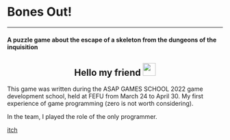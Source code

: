 # Bones Out!

---

#### A puzzle game about the escape of a skeleton from the dungeons of the inquisition

<div id="bages" align="center">
  <h2>
    Hello my friend
    <img src="https://img.itch.zone/aW1hZ2UvMTUwNjI2OC84Nzg0ODUwLnBuZw==/original/qOPoKJ.png" width="30px"/>
  </h2>
</div>

This game was written during the ASAP GAMES SCHOOL 2022 game development school, held at FEFU from March 24 to April 30. My first experience of game programming (zero is not worth considering).

In the team, I played the role of the only programmer.

[itch](https://fsanvr.itch.io/bones-out "Bones Out!")
